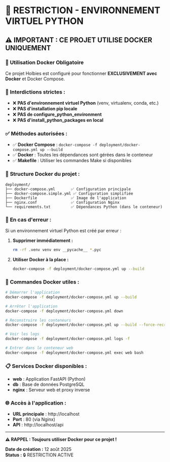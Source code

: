 # 🚫 RESTRICTION - ENVIRONNEMENT VIRTUEL PYTHON

## ⚠️ **IMPORTANT : CE PROJET UTILISE DOCKER UNIQUEMENT**

### 🐳 **Utilisation Docker Obligatoire**
Ce projet Holbies est configuré pour fonctionner **EXCLUSIVEMENT avec Docker** et Docker Compose.

### 🚫 **Interdictions strictes :**
- ❌ **PAS d'environnement virtuel Python** (venv, virtualenv, conda, etc.)
- ❌ **PAS d'installation pip locale**
- ❌ **PAS de configure_python_environment**
- ❌ **PAS d'install_python_packages en local**

### ✅ **Méthodes autorisées :**
- ✅ **Docker Compose** : `docker-compose -f deployment/docker-compose.yml up --build`
- ✅ **Docker** : Toutes les dépendances sont gérées dans le conteneur
- ✅ **Makefile** : Utiliser les commandes Make si disponibles

### 📁 **Structure Docker du projet :**
```
deployment/
├── docker-compose.yml       ✅ Configuration principale
├── docker-compose.simple.yml ✅ Configuration simplifiée  
├── Dockerfile               ✅ Image de l'application
├── nginx.conf               ✅ Configuration Nginx
└── requirements.txt         ✅ Dépendances Python (dans le conteneur)
```

### 🚨 **En cas d'erreur :**
Si un environnement virtuel Python est créé par erreur :

1. **Supprimer immédiatement :**
   ```bash
   rm -rf .venv venv env __pycache__ *.pyc
   ```

2. **Utiliser Docker à la place :**
   ```bash
   docker-compose -f deployment/docker-compose.yml up --build
   ```

### 🎯 **Commandes Docker utiles :**
```bash
# Démarrer l'application
docker-compose -f deployment/docker-compose.yml up --build

# Arrêter l'application  
docker-compose -f deployment/docker-compose.yml down

# Reconstruire les conteneurs
docker-compose -f deployment/docker-compose.yml up --build --force-recreate

# Voir les logs
docker-compose -f deployment/docker-compose.yml logs -f

# Entrer dans le conteneur web
docker-compose -f deployment/docker-compose.yml exec web bash
```

### 📋 **Services Docker disponibles :**
- **web** : Application FastAPI (Python)
- **db** : Base de données PostgreSQL  
- **nginx** : Serveur web et proxy inverse

### 🌐 **Accès à l'application :**
- **URL principale** : http://localhost
- **Port** : 80 (via Nginx)
- **API** : http://localhost/api

---

**⚠️ RAPPEL : Toujours utiliser Docker pour ce projet !**

**Date de création :** 12 août 2025  
**Status :** 🔒 RESTRICTION ACTIVE
